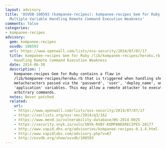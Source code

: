 ```yaml
---
layout: advisory
title: 'OSVDB-108593 (kompanee-recipes): kompanee-recipes Gem for Ruby /lib/kompanee-recipes/heroku.rb
  Multiple Variable Handling Remote Command Execution Weakness'
comments: false
categories:
- kompanee-recipes
advisory:
  gem: kompanee-recipes
  osvdb: 108593
  url: https://www.openwall.com/lists/oss-security/2014/07/07/17
  title: kompanee-recipes Gem for Ruby /lib/kompanee-recipes/heroku.rb Multiple Variable
    Handling Remote Command Execution Weakness
  date: 2014-06-30
  description: |
    kompanee-recipes Gem for Ruby contains a flaw in
    /lib/kompanee-recipes/heroku.rb that is triggered when handling shell
    metacharacters passed via the 'password', 'user', 'deploy_name', and
    'application' variables. This may allow a remote attacker to execute
    arbitrary commands.
  notes: Never patched
  related:
    url:
    - https://www.openwall.com/lists/oss-security/2014/07/07/17
    - https://seclists.org/oss-sec/2014/q3/162
    - https://www.mend.io/vulnerability-database/WS-2014-0025
    - https://security.snyk.io/vuln/SNYK-RUBY-KOMPANEERECIPES-20177
    - http://www.vapid.dhs.org/advisories/kompanee-recipes-0.1.4.html
    - http://www.vapidlabs.com/advisory.php?v=67
    - http://osvdb.org/show/osvdb/108593
---
```

